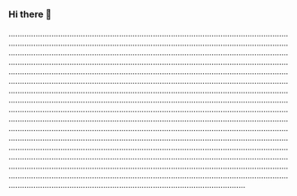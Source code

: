 ### Hi there 👋

.........................................................................................................................................................................................................................................................................................................................................................................................................................................................................................................................................................................................................................................................................................................................................................................................................................................................................................................................................................................................................................................................................................................................................................................................................................................................................................................................................................................................................................................................................................................................................................................................................................................................................................................................................................................................................................................................................................................................................................................................................................................................................................................................................................................